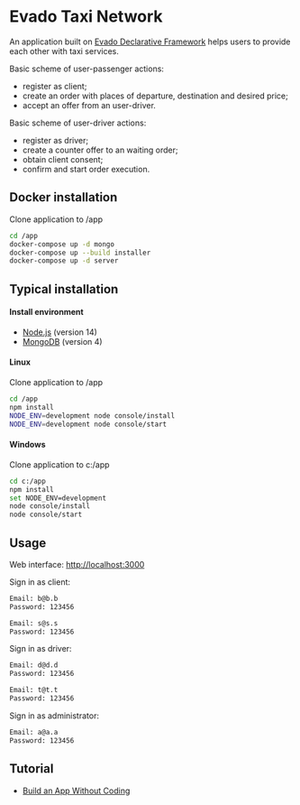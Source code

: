 # Evado Taxi Network

An application built on [Evado Declarative Framework](https://github.com/mkhorin/evado) 
helps users to provide each other with taxi services. 

Basic scheme of user-passenger actions:

- register as client;
- create an order with places of departure, destination and desired price;
- accept an offer from an user-driver.

Basic scheme of user-driver actions:

- register as driver;
- create a counter offer to an waiting order;
- obtain client consent;
- confirm and start order execution.

## Docker installation

Clone application to /app
```sh
cd /app
docker-compose up -d mongo
docker-compose up --build installer
docker-compose up -d server
```

## Typical installation

#### Install environment
- [Node.js](https://nodejs.org) (version 14)
- [MongoDB](https://www.mongodb.com/download-center/community) (version 4)

#### Linux
Clone application to /app
```sh
cd /app
npm install
NODE_ENV=development node console/install
NODE_ENV=development node console/start
```

#### Windows
Clone application to c:/app
```sh
cd c:/app
npm install
set NODE_ENV=development
node console/install
node console/start
```

## Usage
 
Web interface: [http://localhost:3000](http://localhost:3000)

Sign in as client:
```sh
Email: b@b.b
Password: 123456

Email: s@s.s
Password: 123456
```
Sign in as driver:
```sh
Email: d@d.d
Password: 123456

Email: t@t.t
Password: 123456
```
Sign in as administrator:
```sh
Email: a@a.a
Password: 123456
```

## Tutorial
- [Build an App Without Coding](http://nervebit.com)